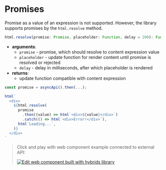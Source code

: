 # Promises

Promise as a value of an expression is not supported. However, the library supports promises by the `html.resolve` method.

```typescript
html.resolve(promise: Promise, placeholder: Function, delay = 200): Function
```

* **arguments**:
  * `promise` - promise, which should resolve to content expression value
  * `placeholder` - update function for render content until promise is resolved or rejected
  * `delay` - delay in milliseconds, after which placeholder is rendered
* **returns**:
  * update function compatible with content expression

```javascript
const promise = asyncApi().then(...);

html`
  <div>
    ${html.resolve(
      promise
        .then((value) => html`<div>${value}</div>`)
        .catch(() => html`<div>Error!</div>`),
      html`Loading...`,
    )}
  </div>
`
```

> Click and play with web component example connected to external API:
>
> [![Edit <async-user> web component built with hybrids library](https://codesandbox.io/static/img/play-codesandbox.svg)](https://codesandbox.io/s/async-user-web-component-built-with-hybrids-library-fhx3j?file=/src/AsyncUser.js)